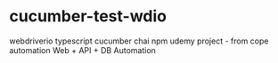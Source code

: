 # cucumber-test-wdio
webdriverio typescript cucumber chai npm
udemy project - from cope automation
Web + API + DB Automation
